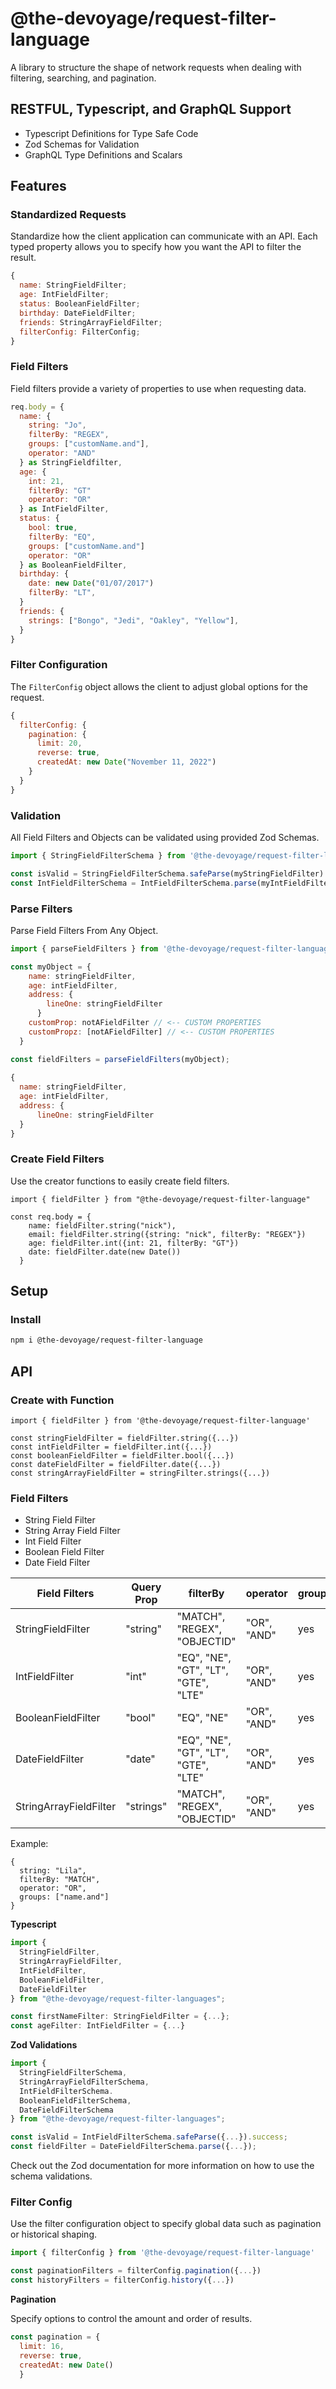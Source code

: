 # @the-devoyage/request-filter-language

A library to structure the shape of network requests when dealing with filtering, searching, and pagination.

## RESTFUL, Typescript, and GraphQL Support

- Typescript Definitions for Type Safe Code
- Zod Schemas for Validation
- GraphQL Type Definitions and Scalars

## Features

### Standardized Requests

Standardize how the client application can communicate with an API. Each typed property allows you to specify how you want the API to filter the result.

```js
{
  name: StringFieldFilter;
  age: IntFieldFilter;
  status: BooleanFieldFilter;
  birthday: DateFieldFilter;
  friends: StringArrayFieldFilter;
  filterConfig: FilterConfig;
}
```

### Field Filters

Field filters provide a variety of properties to use when requesting data.

```js
req.body = {
  name: {
    string: "Jo",
    filterBy: "REGEX",
    groups: ["customName.and"],
    operator: "AND"
  } as StringFieldfilter,
  age: {
    int: 21,
    filterBy: "GT"
    operator: "OR"
  } as IntFieldFilter,
  status: {
    bool: true,
    filterBy: "EQ",
    groups: ["customName.and"]
    operator: "OR"
  } as BooleanFieldFilter,
  birthday: {
    date: new Date("01/07/2017")
    filterBy: "LT",
  }
  friends: {
    strings: ["Bongo", "Jedi", "Oakley", "Yellow"],
  }
}
```

### Filter Configuration

The `FilterConfig` object allows the client to adjust global options for the request.

```js
{
  filterConfig: {
    pagination: {
      limit: 20,
      reverse: true,
      createdAt: new Date("November 11, 2022")
    }
  }
}
```

### Validation

All Field Filters and Objects can be validated using provided Zod Schemas.

```js
import { StringFieldFilterSchema } from '@the-devoyage/request-filter-language';

const isValid = StringFieldFilterSchema.safeParse(myStringFieldFilter).success;
const IntFieldFilterSchema = IntFieldFilterSchema.parse(myIntFieldFilter); 
```

### Parse Filters

Parse Field Filters From Any Object.

```js
import { parseFieldFilters } from '@the-devoyage/request-filter-language';

const myObject = {
    name: stringFieldFilter,
    age: intFieldFilter,
    address: {
        lineOne: stringFieldFilter
      }
    customProp: notAFieldFilter // <-- CUSTOM PROPERTIES
    customPropz: [notAFieldFilter] // <-- CUSTOM PROPERTIES
  }

const fieldFilters = parseFieldFilters(myObject);
 
{
  name: stringFieldFilter,
  age: intFieldFilter,
  address: {
      lineOne: stringFieldFilter
  }
}
```

### Create Field Filters

Use the creator functions to easily create field filters.

```
import { fieldFilter } from "@the-devoyage/request-filter-language"

const req.body = {
    name: fieldFilter.string("nick"),
    email: fieldFilter.string({string: "nick", filterBy: "REGEX"})
    age: fieldFilter.int({int: 21, filterBy: "GT"})
    date: fieldFilter.date(new Date())
  }
```

## Setup

### Install

```bash
npm i @the-devoyage/request-filter-language
```

## API

### Create with Function

```
import { fieldFilter } from '@the-devoyage/request-filter-language'

const stringFieldFilter = fieldFilter.string({...})
const intFieldFilter = fieldFilter.int({...})
const booleanFieldFilter = fieldFilter.bool({...})
const dateFieldFilter = fieldFilter.date({...})
const stringArrayFieldFilter = stringFilter.strings({...})
```

### Field Filters

- String Field Filter
- String Array Field Filter
- Int Field Filter
- Boolean Field Filter
- Date Field Filter

| Field Filters          | Query Prop     | filterBy                             | operator    | groups |
|------------------------|----------------|--------------------------------------|-------------|--------|
| StringFieldFilter      | "string"       | "MATCH", "REGEX", "OBJECTID"         | "OR", "AND" | yes    |
| IntFieldFilter         | "int"          | "EQ", "NE", "GT", "LT", "GTE", "LTE" | "OR", "AND" | yes    |
| BooleanFieldFilter     | "bool"         | "EQ", "NE"                           | "OR", "AND" | yes    |
| DateFieldFilter        | "date"         | "EQ", "NE", "GT", "LT", "GTE", "LTE" | "OR", "AND" | yes    |
| StringArrayFieldFilter | "strings"      | "MATCH", "REGEX", "OBJECTID"         | "OR", "AND" | yes    |

Example: 
```
{
  string: "Lila",
  filterBy: "MATCH",
  operator: "OR",
  groups: ["name.and"]
}
```

**Typescript**

```js
import { 
  StringFieldFilter, 
  StringArrayFieldFilter, 
  IntFieldFilter, 
  BooleanFieldFilter, 
  DateFieldFilter 
} from "@the-devoyage/request-filter-languages";

const firstNameFilter: StringFieldFilter = {...};
const ageFilter: IntFieldFilter = {...}
```

**Zod Validations**

```js
import { 
  StringFieldFilterSchema, 
  StringArrayFieldFilterSchema, 
  IntFieldFilterSchema. 
  BooleanFieldFilterSchema, 
  DateFieldFilterSchema 
} from "@the-devoyage/request-filter-languages";

const isValid = IntFieldFilterSchema.safeParse({...}).success;
const fieldFilter = DateFieldFilterSchema.parse({...});
```

Check out the Zod documentation for more information on how to use the schema validations.

### Filter Config

Use the filter configuration object to specify global data such as pagination or historical shaping.

```js
import { filterConfig } from '@the-devoyage/request-filter-language'

const paginationFilters = filterConfig.pagination({...})
const historyFilters = filterConfig.history({...})
```

**Pagination**

Specify options to control the amount and order of results.

```js
const pagination = {
  limit: 16,
  reverse: true,
  createdAt: new Date()
  }
```
